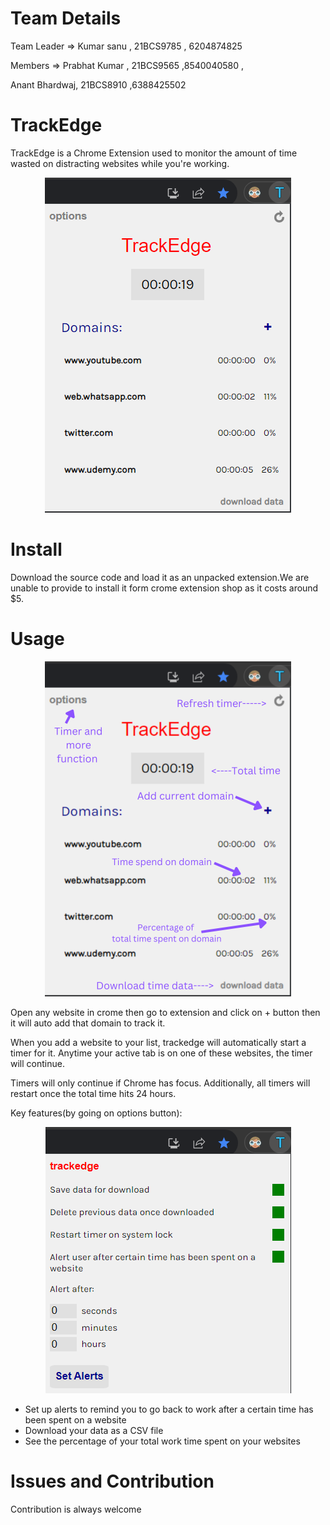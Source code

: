 # Team Details
 <p> Team Leader => Kumar sanu , 21BCS9785 , 6204874825 </p>
 <p>
 Members => 
  Prabhat Kumar , 21BCS9565  ,8540040580 ,
 </p>
 <p>Anant Bhardwaj, 21BCS8910 ,6388425502  </p>
           

# TrackEdge

TrackEdge is a Chrome Extension used to monitor the amount of time wasted on distracting websites while you're working.

<p align="center">
  <img src="https://github.com/kumarsanu2002/Kumar_sanu-21BCS9785/blob/main/screenshots/h-1.png"/>
</p>

# Install

Download the source code and load it as an unpacked extension.We are unable to provide to install it form crome extension shop as it costs around $5.

# Usage

<p align="center">
  <img src="https://github.com/kumarsanu2002/Kumar_sanu-21BCS9785/blob/main/screenshots/Described%20photo.png"/>
</p>
 
Open any website in crome then go to extension and  click on + button then it will auto add that domain to track it.

When you add a website to your list, trackedge will automatically start a timer for it. Anytime your active tab is on one of these websites, the timer will continue.

Timers will only continue if Chrome has focus. Additionally, all timers will restart once the total time hits 24 hours.

Key features(by going on options button):
        <p align="center">
        <img src="https://github.com/kumarsanu2002/Kumar_sanu-21BCS9785/blob/main/screenshots/h-3.png"/>
         </p>
- Set up alerts to remind you to go back to work after a certain time has been spent on a website
- Download your data as a CSV file
- See the percentage of your total work time spent on your websites


# Issues and Contribution

Contribution is always welcome
